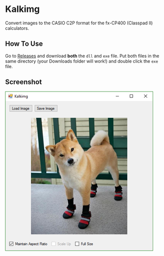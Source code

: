 # Kalkimg
Convert images to the CASIO C2P format for the fx-CP400 (Classpad II) calculators.

## How To Use
Go to [Releases](https://github.com/The6P4C/Kalkimg/releases) and download **both** the `dll` and `exe` file. Put both files in the same directory (your Downloads folder will work!) and double click the `exe` file.

## Screenshot
![Screenshot of Kalkimg](img/screenshot.png)
